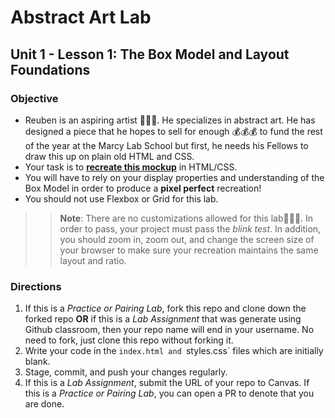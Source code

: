 # Abstract Art Lab
## Unit 1 - Lesson 1: The Box Model and Layout Foundations

### Objective
* Reuben is an aspiring artist 👨🏿‍🎨. He specializes in abstract art. He has designed a piece that he hopes to sell for enough 💰💰💰 to fund the rest of the year at the Marcy Lab School but first, he needs his Fellows to draw this up on plain old HTML and CSS.
* Your task is to [**recreate this mockup**](http://abstract-art-lab.s3-website.us-east-2.amazonaws.com/) in HTML/CSS.
* You will have to rely on your display properties and understanding of the Box Model in order to produce a **pixel perfect** recreation!
* You should not use Flexbox or Grid for this lab.

>> **Note**: There are no customizations allowed for this lab🙅🏿‍♂️. In order to pass, your project must pass the _blink test_. In addition, you should zoom in,  zoom out, and change the screen size of your browser to make sure your recreation maintains the same layout and ratio. 

### Directions
  1. If this is a *Practice or Pairing Lab*, fork this repo and clone down the forked repo **OR** if this is a *Lab Assignment* that was generate using Github classroom, then your repo name will end in your username. No need to fork, just clone this repo without forking it.
  2. Write your code in the `index.html and `styles.css` files which are initially blank.
  3. Stage, commit, and push your changes regularly.
  4. If this is a *Lab Assignment*, submit the URL of your repo to Canvas. If this is a *Practice or Pairing Lab*, you can open a PR to denote that you are done.
